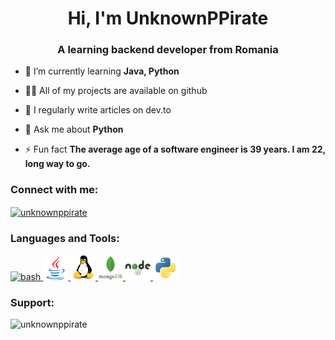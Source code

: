 <h1 align="center">Hi, I'm UnknownPPirate</h1>
<h3 align="center">A learning backend developer from Romania</h3>

- 🌱 I’m currently learning **Java, Python**

- 👨‍💻 All of my projects are available on github

- 📝 I regularly write articles on dev.to

- 💬 Ask me about **Python**

- ⚡ Fun fact **The average age of a software engineer is 39 years. I am 22, long way to go.**

<h3 align="left">Connect with me:</h3>
<p align="left">
<a href="https://dev.to/unknownppirate" target="blank"><img align="center" src="https://raw.githubusercontent.com/rahuldkjain/github-profile-readme-generator/master/src/images/icons/Social/devto.svg" alt="unknownppirate" height="30" width="40" /></a>
</p>

<h3 align="left">Languages and Tools:</h3>
<p align="left"> <a href="https://www.gnu.org/software/bash/" target="_blank" rel="noreferrer"> <img src="https://www.vectorlogo.zone/logos/gnu_bash/gnu_bash-icon.svg" alt="bash" width="40" height="40"/> </a> <a href="https://www.java.com" target="_blank" rel="noreferrer"> <img src="https://raw.githubusercontent.com/devicons/devicon/master/icons/java/java-original.svg" alt="java" width="40" height="40"/> </a> <a href="https://www.linux.org/" target="_blank" rel="noreferrer"> <img src="https://raw.githubusercontent.com/devicons/devicon/master/icons/linux/linux-original.svg" alt="linux" width="40" height="40"/> </a> <a href="https://www.mongodb.com/" target="_blank" rel="noreferrer"> <img src="https://raw.githubusercontent.com/devicons/devicon/master/icons/mongodb/mongodb-original-wordmark.svg" alt="mongodb" width="40" height="40"/> </a> <a href="https://nodejs.org" target="_blank" rel="noreferrer"> <img src="https://raw.githubusercontent.com/devicons/devicon/master/icons/nodejs/nodejs-original-wordmark.svg" alt="nodejs" width="40" height="40"/> </a> <a href="https://www.python.org" target="_blank" rel="noreferrer"> <img src="https://raw.githubusercontent.com/devicons/devicon/master/icons/python/python-original.svg" alt="python" width="40" height="40"/> </a> </p>

<h3 align="left">Support:</h3>
<p><a href="https://www.buymeacoffee.com/unknownppirate"> <img align="left" src="https://cdn.buymeacoffee.com/buttons/v2/default-yellow.png" height="50" width="210" alt="unknownppirate" /></a></p><br><br>

